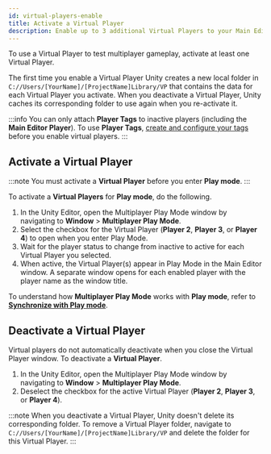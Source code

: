 ```yaml
---
id: virtual-players-enable
title: Activate a Virtual Player
description: Enable up to 3 additional Virtual Players to your Main Editor Player in Multiplayer Play Mode.
---
```


To use a Virtual Player to test multiplayer gameplay, activate at least one Virtual Player.

The first time you enable a Virtual Player Unity creates a new local folder in `C://Users/[YourName]/[ProjectName]Library/VP` that contains the data for each Virtual Player you activate. When you deactivate a Virtual Player, Unity caches its corresponding folder to use again when you re-activate it.

:::info
You can only attach **Player Tags** to inactive players (including the **Main Editor Player**). To use **Player Tags**, [create and configure your tags](../player-tags/player-tags-create.md) before you enable virtual players.
:::

## Activate a Virtual Player

:::note
You must activate a **Virtual Player** before you enter **Play mode**.
:::

To activate a **Virtual Players** for **Play mode**, do the following.

1. In the Unity Editor, open the Multiplayer Play Mode window by navigating to **Window** > **Multiplayer Play Mode**.
2. Select the checkbox for the Virtual Player (**Player 2**, **Player 3**, or **Player 4**) to open when you enter Play Mode.
3. Wait for the player status to change from inactive to active for each Virtual Player you selected.
4. When active, the Virtual Player(s) appear in Play Mode in the Main Editor window. A separate window opens for each enabled player with the player name as the window title.

To understand how **Multiplayer Play Mode** works with **Play mode**, refer to [**Synchronize with Play mode**](../sync-play-mode.md).

## Deactivate a Virtual Player

Virtual players do not automatically deactivate when you close the Virtual Player window. 
To deactivate a **Virtual Player**.

1. In the Unity Editor, open the Multiplayer Play Mode window by navigating to **Window** > **Multiplayer Play Mode**.
2. Deselect the checkbox for the active Virtual Player (**Player 2**, **Player 3**, or **Player 4**).

:::note
When you deactivate a Virtual Player, Unity doesn't delete its corresponding folder. To remove a Virtual Player folder, navigate to `C://Users/[YourName]/[ProjectName]Library/VP` and delete the folder for this Virtual Player. 
:::